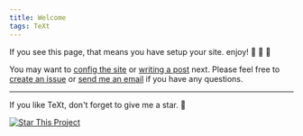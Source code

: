 ```yaml
---
title: Welcome
tags: TeXt
---
```


If you see this page, that means you have setup your site. enjoy! :ghost: :ghost: :ghost:

You may want to [config the site](https://rekeryang.com/jekyll-text-theme/docs/en/configuration) or [writing a post](https://rekeryang.com/jekyll-text-theme/docs/en/writing-posts) next. Please feel free to [create an issue](https://github.com/kitian616/jekyll-text-theme/issues) or [send me an email](mailto:kitian616@outlook.com) if you have any questions.

<!--more-->

---

If you like TeXt, don't forget to give me a star. :star2:

[![Star This Project](https://img.shields.io/github/stars/kitian616/jekyll-text-theme.svg?label=Stars&style=social)](https://github.com/kitian616/jekyll-text-theme/)